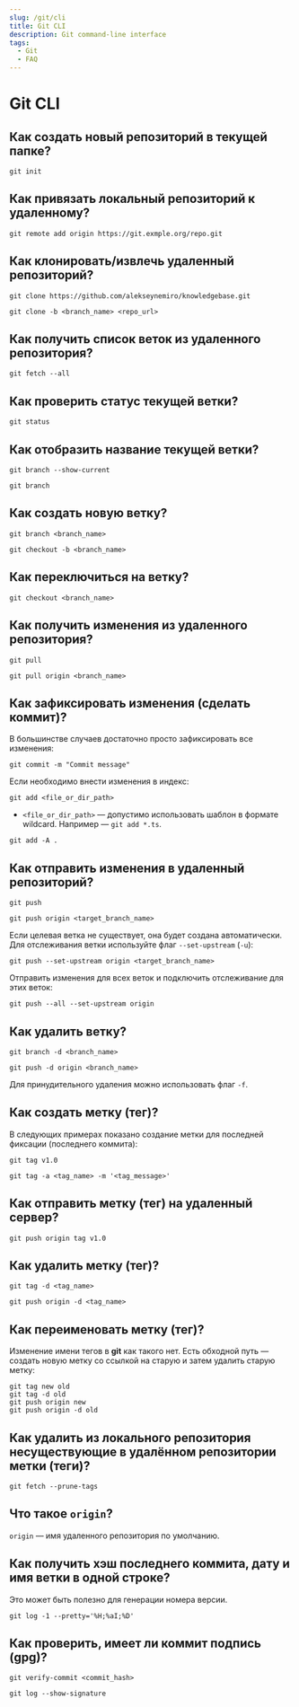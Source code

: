 ```yaml
---
slug: /git/cli
title: Git CLI
description: Git command-line interface
tags:
  - Git
  - FAQ
---
```


# Git CLI

## Как создать новый репозиторий в текущей папке?

```git
git init
```

## Как привязать локальный репозиторий к удаленному?

```git
git remote add origin https://git.exmple.org/repo.git
```

## Как клонировать/извлечь удаленный репозиторий?

```git title="Клонировать ветку master"
git clone https://github.com/alekseynemiro/knowledgebase.git
```

```git title="Клонировать определенную ветку"
git clone -b <branch_name> <repo_url>
```

## Как получить список веток из удаленного репозитория?

```git
git fetch --all
```

## Как проверить статус текущей ветки?

```git
git status
```

## Как отобразить название текущей ветки?

```git title="Имя текущей ветки"
git branch --show-current
```

```git title="Список всех веток"
git branch
```

## Как создать новую ветку?

```git title="Создать новую ветку"
git branch <branch_name>
```

```git title="Создать новую ветку и переключиться на неё"
git checkout -b <branch_name>
```

## Как переключиться на ветку?

```git
git checkout <branch_name>
```

## Как получить изменения из удаленного репозитория?

```git title="Из текущей ветки"
git pull
```

```git title="Из определённой ветки"
git pull origin <branch_name>
```

## Как зафиксировать изменения (сделать коммит)?

В большинстве случаев достаточно просто зафиксировать все изменения:

```git title="Фиксация изменений"
git commit -m "Commit message"
```

Если необходимо внести изменения в индекс:

```git title="Добавить файл или папку в индекс"
git add <file_or_dir_path>
```

* `<file_or_dir_path>` — допустимо использовать шаблон в формате wildcard. Например — `git add *.ts`.

```git title="Add all changes and ignore new files"
git add -A .
```

## Как отправить изменения в удаленный репозиторий?

```git title="Отправить в текущую ветку"
git push
```

```git title="Отправить в определённую ветку"
git push origin <target_branch_name>
```

Если целевая ветка не существует, она будет создана автоматически.  
Для отслеживания ветки используйте флаг `--set-upstream` (`-u`):

```git
git push --set-upstream origin <target_branch_name>
```

Отправить изменения для всех веток и подключить отслеживание для этих веток:

```git
git push --all --set-upstream origin
```

## Как удалить ветку?

```git title="Удалить локальную ветку"
git branch -d <branch_name>
```

```git title="Удалить удаленную ветку"
git push -d origin <branch_name>
```

Для принудительного удаления можно использовать флаг `-f`.

## Как создать метку (тег)?

В следующих примерах показано создание метки для последней фиксации (последнего коммита):

```git title="Создать новую метку"
git tag v1.0
```

```git title="Создать новую метку с сообщением"
git tag -a <tag_name> -m '<tag_message>'
```

## Как отправить метку (тег) на удаленный сервер?

```git title="Отправить метку v1.0"
git push origin tag v1.0
```

## Как удалить метку (тег)?

```git title="Удалить метку локально"
git tag -d <tag_name>
```

```git title="Удалить метку из удаленного репозитория"
git push origin -d <tag_name>
```

## Как переименовать метку (тег)?

Изменение имени тегов в **git** как такого нет. Есть обходной путь — создать новую метку со ссылкой на старую и затем удалить старую метку:

```git
git tag new old
git tag -d old
git push origin new
git push origin -d old
```

## Как удалить из локального репозитория несуществующие в удалённом репозитории метки (теги)?

```git
git fetch --prune-tags
```

## Что такое `origin`?

`origin` — имя удаленного репозитория по умолчанию.

## Как получить хэш последнего коммита, дату и имя ветки в одной строке?

Это может быть полезно для генерации номера версии.

```git
git log -1 --pretty='%H;%aI;%D'
```

## Как проверить, имеет ли коммит подпись (gpg)?

```git
git verify-commit <commit_hash>
```

```git
git log --show-signature
```
